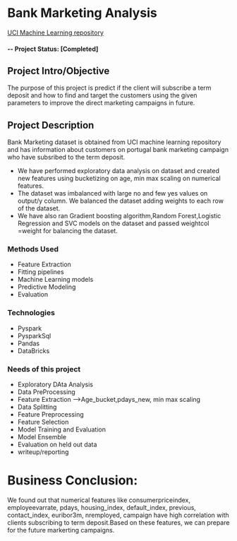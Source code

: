 # Bank Marketing Analysis
[UCI Machine Learning repository](https://archive.ics.uci.edu/ml/datasets/bank+marketing)

#### -- Project Status: [Completed]

## Project Intro/Objective
The purpose of this project is predict if the client will subscribe a term deposit and how to find and target the customers
using the given parameters to improve the direct marketing campaigns in future.

## Project Description
Bank Marketing dataset is obtained from UCI machine learning repository and has information about customers on portugal bank marketing campaign who have subsribed to the term deposit.

* We have performed exploratory data analysis on dataset and created new features using bucketizing on age, min max scaling on   numerical features.
* The dataset was imbalanced with large no and few yes values on output/y column. We balanced the dataset adding weights to     each row of the dataset.
* We have also ran Gradient boosting algorithm,Random Forest,Logistic Regression and SVC models on the dataset and passed        weightcol =weight for balancing the dataset.

### Methods Used
* Feature Extraction
* Fitting pipelines
* Machine Learning models
* Predictive Modeling 
* Evaluation


### Technologies
* Pyspark
* PysparkSql
* Pandas
* DataBricks

### Needs of this project
- Exploratory DAta Analysis
- Data PreProcessing 
- Feature Extraction -->Age_bucket,pdays_new, min max scaling
- Data Splitting
- Feature Preprocessing
- Feature Selection
- Model Training and Evaluation
- Model Ensemble
- Evaluation on held out data
- writeup/reporting

# Business Conclusion:
We found out that numerical features like consumerpriceindex, employeevarrate, pdays, housing_index, default_index, previous, contact_index, euribor3m, nremployed, campaign have high correlation with clients subscribing to term deposit.Based on these features, we can prepare for the future markerting campaigns.
